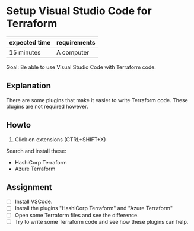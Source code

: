 # Setup Visual Studio Code for Terraform

|expected time|requirements|
|-------------|------------|
| 15 minutes  | A computer |

Goal: Be able to use Visual Studio Code with Terraform code.

## Explanation

There are some plugins that make it easier to write Terraform code. These plugins are not required however.

## Howto

1. Click on extensions (CTRL+SHIFT+X)

Search and install these:

- HashiCorp Terraform
- Azure Terraform

## Assignment

- [ ] Install VSCode.
- [ ] Install the plugins "HashiCorp Terraform" and "Azure Terraform"
- [ ] Open some Terraform files and see the difference.
- [ ] Try to write some Terraform code and see how these plugins can help.
